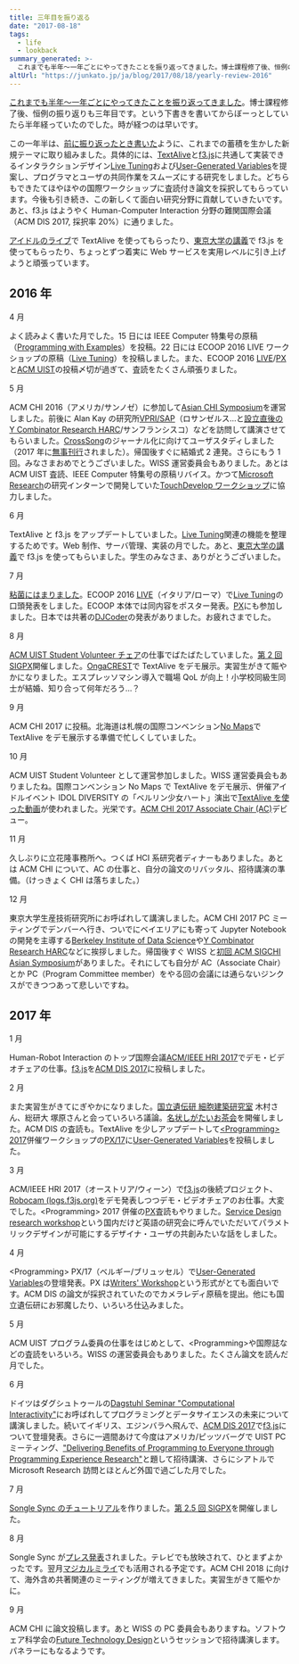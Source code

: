 ```yaml
---
title: 三年目を振り返る
date: "2017-08-18"
tags:
  - life
  - lookback
summary_generated: >-
  これまでも半年～一年ごとにやってきたことを振り返ってきました。博士課程修了後、恒例の振り返りも三年目です。という下書きを書いてからぼーっとしていたら半年経っていたのでした。時が経つのは早いです。この一年半は、前に振り返ったとき書いたように、これまでの蓄積を生かした新規テーマ...
altUrl: "https://junkato.jp/ja/blog/2017/08/18/yearly-review-2016"
---
```


[これまでも半年～一年ごとにやってきたことを振り返ってきました](https://junkato.jp/ja/blog/category/life/lookback/)。博士課程修了後、恒例の振り返りも三年目です。という下書きを書いてからぼーっとしていたら半年経っていたのでした。時が経つのは早いです。

この一年半は、[前に振り返ったとき書いた](/ja/posts/2016-04-17-yearly-review-2016)ように、これまでの蓄積を生かした新規テーマに取り組みました。具体的には、[TextAlive](http://textalive.jp)と[f3.js](http://f3js.org)に共通して実装できるインタラクションデザイン[Live Tuning](https://junkato.jp/live-tuning/)および[User-Generated Variables](https://junkato.jp/user-generated-variables/)を提案し、プログラマとユーザの共同作業をスムーズにする研究をしました。どちらもできたてほやほやの国際ワークショップに査読付き論文を採択してもらっています。今後も引き続き、この新しくて面白い研究分野に貢献していきたいです。あと、f3.js はようやく Human-Computer Interaction 分野の難関国際会議（ACM DIS 2017, 採択率 20%）に通りました。

[アイドルのライブ](http://docs.textalive.jp/nomaps2016/#brgh)で TextAlive を使ってもらったり、[東京大学の講義](http://docs.f3js.org/courses/user-interface-2016/)で f3.js を使ってもらったり、ちょっとずつ着実に Web サービスを実用レベルに引き上げようと頑張っています。

## 2016 年

4 月

よく読みよく書いた月でした。15 日には IEEE Computer 特集号の原稿（[Programming with Examples](https://junkato.jp/programming-with-examples/)）を投稿。22 日には ECOOP 2016 LIVE ワークショップの原稿（[Live Tuning](https://junkato.jp/live-tuning/)）を投稿しました。また、ECOOP 2016 [LIVE](http://2016.ecoop.org/committee/live-2016-papers-program-committee)/[PX](http://2016.ecoop.org/committee/px-2016-papers-program-committee)と[ACM UIST](https://uist.acm.org/uist2016/)の投稿〆切が過ぎて、査読をたくさん頑張りました。

5 月

ACM CHI 2016（アメリカ/サンノゼ）に参加して[Asian CHI Symposium](http://hci.tokyo/chi2016/)を運営しました。前後に Alan Kay の研究所[VPRI/SAP](http://www.vpri.org/)（ロサンゼルス…と[設立直後の Y Combinator Research HARC](/ja/posts/2016-05-17-harc-from-center-to-community)/サンフランシスコ）などを訪問して講演させてもらいました。[CrossSong](https://staff.aist.go.jp/jun.kato/CrossSong/)のジャーナル化に向けてユーザスタディしました（2017 年に[無事刊行](http://dx.doi.org/10.1080/09298215.2017.1303519)されました）。帰国後すぐに結婚式 2 連発。さらにもう 1 回。みなさまおめでとうございました。WISS 運営委員会もありました。あとは ACM UIST 査読、IEEE Computer 特集号の原稿リバイス。かつて[Microsoft Research](https://www.microsoft.com/en-us/research/group/research-in-software-engineering-rise/)の研究インターンで開発していた[TouchDevelop ワークショップ](http://canvas.ws/workshop/9548)に協力しました。

6 月

TextAlive と f3.js をアップデートしていました。[Live Tuning](https://junkato.jp/live-tuning/)関連の機能を整理するためです。Web 制作、サーバ管理、実装の月でした。あと、[東京大学の講義](http://docs.f3js.org/courses/user-interface-2016/)で f3.js を使ってもらいました。学生のみなさま、ありがとうございました。

7 月

[粘菌にはまりました](/ja/posts/2016-09-01-myxogastromycetidae)。ECOOP 2016 [LIVE](http://2016.ecoop.org/track/LIVE-2016)（イタリア/ローマ）で[Live Tuning](https://junkato.jp/live-tuning/)の口頭発表をしました。ECOOP 本体では同内容をポスター発表。[PX](http://programming-experience.org/px16/)にも参加しました。日本では共著の[DJCoder](http://id.nii.ac.jp/1001/00170518/)の発表がありました。お疲れさまでした。

8 月

[ACM UIST Student Volunteer チェア](https://uist.acm.org/uist2016/organizers)の仕事でばたばたしていました。[第 2 回 SIGPX](https://sigpx.org/2/)開催しました。[OngaCREST](https://ongacrest.jp/symposium2016/)で TextAlive をデモ展示。実習生がきて賑やかになりました。エスプレッソマシン導入で職場 QoL が向上！小学校同級生同士が結婚、知り合って何年だろう…？

9 月

ACM CHI 2017 に投稿。北海道は札幌の国際コンベンション[No Maps](https://no-maps.jp/2016/)で TextAlive をデモ展示する準備で忙しくしていました。

10 月

ACM UIST Student Volunteer として運営参加しました。WISS 運営委員会もありましたね。国際コンベンション No Maps で TextAlive をデモ展示、併催アイドルイベント IDOL DIVERSITY の「ベルリン少女ハート」演出で[TextAlive を使った動画](https://www.youtube.com/watch?v=dE8Lzh0CNSw)が使われました。光栄です。[ACM CHI 2017 Associate Chair (AC)](https://chi2017.acm.org/select-subcommittee.html#engineering-interactive-systems)デビュー。

11 月

久しぶりに立花隆事務所へ。つくば HCI 系研究者ディナーもありました。あとは ACM CHI について、AC の仕事と、自分の論文のリバッタル、招待講演の準備。（けっきょく CHI は落ちました。）

12 月

東京大学生産技術研究所にお呼ばれして講演しました。ACM CHI 2017 PC ミーティングでデンバーへ行き、ついでにベイエリアにも寄って Jupyter Notebook の開発を主導する[Berkeley Institute of Data Science](https://bids.berkeley.edu/)や[Y Combinator Research HARC](https://harc.ycr.org)などに挨拶しました。帰国後すぐ WISS と[初回 ACM SIGCHI Asian Symposium](http://sigchi.jp/symposium.html)がありました。それにしても自分が AC（Associate Chair）とか PC（Program Committee member）をやる回の会議には通らないジンクスができつつあって悲しいですね。

## 2017 年

1 月

Human-Robot Interaction のトップ国際会議[ACM/IEEE HRI 2017](http://humanrobotinteraction.org/2017/organisation/committees/)でデモ・ビデオチェアの仕事。[f3.js](http://f3js.org/)を[ACM DIS 2017](http://dis2017.org)に投稿しました。

2 月

また実習生がきてにぎやかになりました。[国立遺伝研 細胞建築研究室](https://www.nig.ac.jp/nig/ja/research/organization-top/laboratories/kimura) 木村さん、総研大 塚原さんと会っていろいろ議論。[名状しがたいお茶会](https://junkato.jp/ja/teaparty/)を開催しました。ACM DIS の査読も。TextAlive を少しアップデートして[&lt;Programming&gt; 2017](http://2017.programming-conference.org/home)併催ワークショップの[PX/17](http://programming-experience.org/px17/)に[User-Generated Variables](https://junkato.jp/user-generated-variables/)を投稿しました。

3 月

ACM/IEEE HRI 2017（オーストリア/ウィーン）で[f3.js](http://f3js.org/)の後続プロジェクト、[Robocam (logs.f3js.org)](http://logs.f3js.org)をデモ発表しつつデモ・ビデオチェアのお仕事。大変でした。&lt;Programming&gt; 2017 併催の[PX](http://programming-experience.org/px17/)査読もやりました。[Service Design research workshop](http://icer.strikingly.com/blog/8195802f105)という国内だけど英語の研究会に呼んでいただいてパラメトリックデザインが可能にするデザイナ・ユーザの共創みたいな話をしました。

4 月

&lt;Programming&gt; PX/17（ベルギー/ブリュッセル）で[User-Generated Variables](https://junkato.jp/user-generated-variables/)の登壇発表。PX は[Writers' Workshop](http://dreamsongs.com/Files/WritersWorkshopTypeset.pdf)という形式がとても面白いです。ACM DIS の論文が採択されていたのでカメラレディ原稿を提出。他にも国立遺伝研にお邪魔したり、いろいろ仕込みました。

5 月

ACM UIST プログラム委員の仕事をはじめとして、&lt;Programming&gt;や国際誌などの査読をいろいろ。WISS の運営委員会もありました。たくさん論文を読んだ月でした。

6 月

ドイツはダグシュトゥールの[Dagstuhl Seminar "Computational Interactivity"](http://dagstuhl.de/en/program/calendar/semhp/?semnr=17232)にお呼ばれしてプログラミングとデータサイエンスの未来について講演しました。続いてイギリス、エジンバラへ飛んで、[ACM DIS 2017](http://dis2017.org)で[f3.js](http://f3js.org/)について登壇発表。さらに一週間あけて今度はアメリカ/ピッツバーグで UIST PC ミーティング、["Delivering Benefits of Programming to Everyone through Programming Experience Research"](https://www.scs.cmu.edu/calendar/mon-2017-06-26-1230/special-human-computer-interaction-talk)と題して招待講演、さらにシアトルで Microsoft Research 訪問とほとんど外国で過ごした月でした。

7 月

[Songle Sync のチュートリアル](http://tutorial.songle.jp)を作りました。[第 2.5 回 SIGPX](https://sigpx.org/2.5/)を開催しました。

8 月

Songle Sync が[プレス発表](http://www.aist.go.jp/aist_j/press_release/pr2017/pr20170802/pr20170802.html)されました。テレビでも放映されて、ひとまずよかったです。翌月[マジカルミライ](http://magicalmirai.com/2017/ex_stage.html#live_free_0902_02)でも活用される予定です。ACM CHI 2018 に向けて、海外含め共著関連のミーティングが増えてきました。実習生がきて賑やかに。

9 月

ACM CHI に論文投稿します。あと WISS の PC 委員会もありますね。ソフトウェア科学会の[Future Technology Design](https://jssst2017.wordpress.com/ftd/)というセッションで招待講演します。パネラーにもなるようです。
